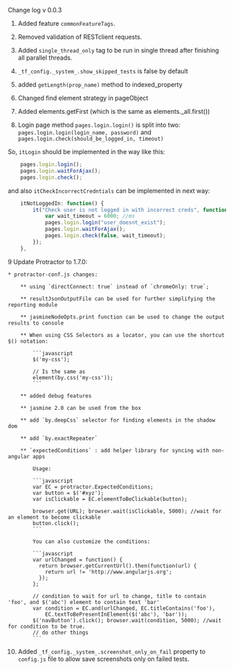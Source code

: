 Change log v 0.0.3

1. Added feature `commonFeatureTags`.

2. Removed validation of RESTclient requests.

3. Added `single_thread_only` tag to be run in single thread after finishing all parallel threads.

4. `_tf_config._system_.show_skipped_tests` is false by default

5. added `getLength(prop_name)` method to indexed_property

6. Changed find element strategy in pageObject

7. Added elements.getFirst (which is the same as elements._all.first())

8. Login page method `pages.login.login()` is split into two: `pages.login.login(login_name, password)` and `pages.login.check(should_be_logged_in, timeout)`

So, `itLogin` should be implemented in the way like this:

```js
    pages.login.login();
    pages.login.waitForAjax();
    pages.login.check();
```

and also `itCheckIncorrectCredntials` can be implemented in next way:

```js
    itNotLoggedIn: function() {
        it("Check user is not logged in with incorrect creds", function() {
            var wait_timeout = 6000; //ms
            pages.login.login("user_doesnt_exist");
            pages.login.waitForAjax();
            pages.login.check(false, wait_timeout);
        });
    },
```

9 Update Protractor to 1.7.0:

    * protractor-conf.js changes:

        ** using `directConnect: true` instead of `chromeOnly: true`;

        ** resultJsonOutputFile can be used for further simplifying the reporting module

        ** jasmineNodeOpts.print function can be used to change the output results to console

        ** When using CSS Selectors as a locator, you can use the shortcut $() notation: 

            ```javascript
            $('my-css');

            // Is the same as
            element(by.css('my-css'));
            ```

        ** added debug features

        ** jasmine 2.0 can be used from the box

        ** add `by.deepCss` selector for finding elements in the shadow dom

        ** add `by.exactRepeater`

        ** `expectedConditions` : add helper library for syncing with non-angular apps

            Usage:

            ```javascript
            var EC = protractor.ExpectedConditions;
            var button = $('#xyz');
            var isClickable = EC.elementToBeClickable(button);

            browser.get(URL); browser.wait(isClickable, 5000); //wait for an element to become clickable 
            button.click();
            ```

            You can also customize the conditions:

            ```javascript
            var urlChanged = function() {
              return browser.getCurrentUrl().then(function(url) {
                return url != 'http://www.angularjs.org';
              });
            };

            // condition to wait for url to change, title to contain 'foo', and $('abc') element to contain text 'bar'
            var condition = EC.and(urlChanged, EC.titleContains('foo'),
                EC.textToBePresentInElement($('abc'), 'bar'));
            $('navButton').click(); browser.wait(condition, 5000); //wait for condition to be true.
            // do other things
            ```

10. Added `_tf_config._system_.screenshot_only_on_fail` property to `config.js`
 file to allow save screenshots only on failed tests.

